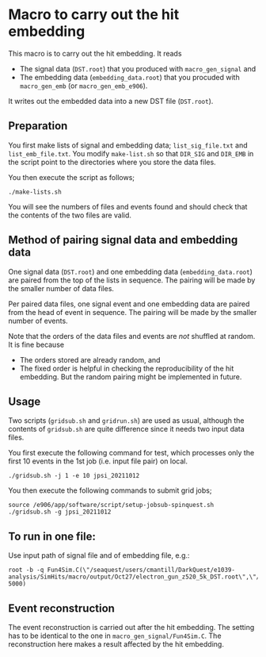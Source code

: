 # Macro to carry out the hit embedding

This macro is to carry out the hit embedding.
It reads
* The signal data (`DST.root`) that you produced with `macro_gen_signal` and
* The embedding data (`embedding_data.root`) that you procuded with `macro_gen_emb` (or `macro_gen_emb_e906`).

It writes out the embedded data into a new DST file (`DST.root`).


## Preparation

You first make lists of signal and embedding data; `list_sig_file.txt` and `list_emb_file.txt`.
You modify `make-list.sh` so that `DIR_SIG` and `DIR_EMB` in the script point to the directories where you store the data files.

You then execute the script as follows;
```
./make-lists.sh
```
You will see the numbers of files and events found and should check that the contents of the two files are valid.


## Method of pairing signal data and embedding data

One signal data (`DST.root`) and one embedding data (`embedding_data.root`)
are paired from the top of the lists in sequence.
The pairing will be made by the smaller number of data files.

Per paired data files,
one signal event and one embedding data are paired from the head of event in sequence.
The pairing will be made by the smaller number of events.

Note that the orders of the data files and events are _not_ shuffled at random.
It is fine because
* The orders stored are already random, and
* The fixed order is helpful in checking the reproducibility of the hit embedding.
But the random pairing might be implemented in future.


## Usage

Two scripts (`gridsub.sh` and `gridrun.sh`) are used as usual, although the contents of `gridsub.sh` are quite difference since it needs two input data files.

You first execute the following command for test,
which processes only the first 10 events in the 1st job (i.e. input file pair) on local.
```
./gridsub.sh -j 1 -e 10 jpsi_20211012
```

You then execute the following commands to submit grid jobs;
```
source /e906/app/software/script/setup-jobsub-spinquest.sh
./gridsub.sh -g jpsi_20211012
```

## To run in one file:
Use input path of signal file and of embedding file, e.g.:
```
root -b -q Fun4Sim.C(\"/seaquest/users/cmantill/DarkQuest/e1039-analysis/SimHits/macro/output/Oct27/electron_gun_z520_5k_DST.root\",\"/pnfs/e1039/persistent/users/kenichi/data_emb_e906/0001/embedding_data.root\", 5000)
```

## Event reconstruction

The event reconstruction is carried out after the hit embedding.
The setting has to be identical to the one in `macro_gen_signal/Fun4Sim.C`.
The reconstruction here makes a result affected by the hit embedding.

